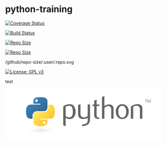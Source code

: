# python-training


[![Coverage Status](https://coveralls.io/repos/github/python-code-level/python-training/badge.svg?branch=master)](https://coveralls.io/github/python-code-level/python-training?branch=master)

[![Build Status](https://travis-ci.com/python-code-level/ticross.svg?branch=master)](https://travis-ci.com/python-code-level/ticross) 

[![Repo Size](https://github/repo-size/python-code-level/python-training.svg)](https://github.com/repo-size/python-code-level/python-training) 

[![Repo Size](https://img.shields.io/github/repo-size/python-code-level/python-training.svg)](https://github.com/repo-size/python-code-level/python-training) 

/github/repo-size/:user/:repo.svg

[![License: GPL v3](https://img.shields.io/badge/License-GPLv3-blue.svg)](https://www.gnu.org/licenses/gpl-3.0)


test

![alt text](images/python-logo-master-v3-TM.png)
